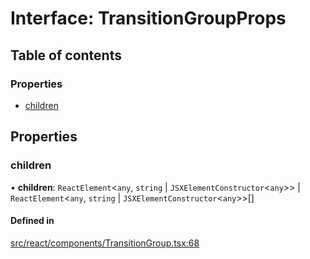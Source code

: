 # Interface: TransitionGroupProps

## Table of contents

### Properties

- [children](TransitionGroupProps.md#children)

## Properties

### children

• **children**: `ReactElement`<`any`, `string` \| `JSXElementConstructor`<`any`\>\> \| `ReactElement`<`any`, `string` \| `JSXElementConstructor`<`any`\>\>[]

#### Defined in

[src/react/components/TransitionGroup.tsx:68](https://github.com/inokawa/react-animatable/blob/3724fbf/src/react/components/TransitionGroup.tsx#L68)
